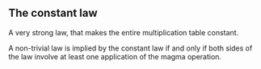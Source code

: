 ## The constant law

A very strong law, that makes the entire multiplication table constant.

A non-trivial law is implied by the constant law if and only if both sides of the law involve at least one application of the magma operation.
